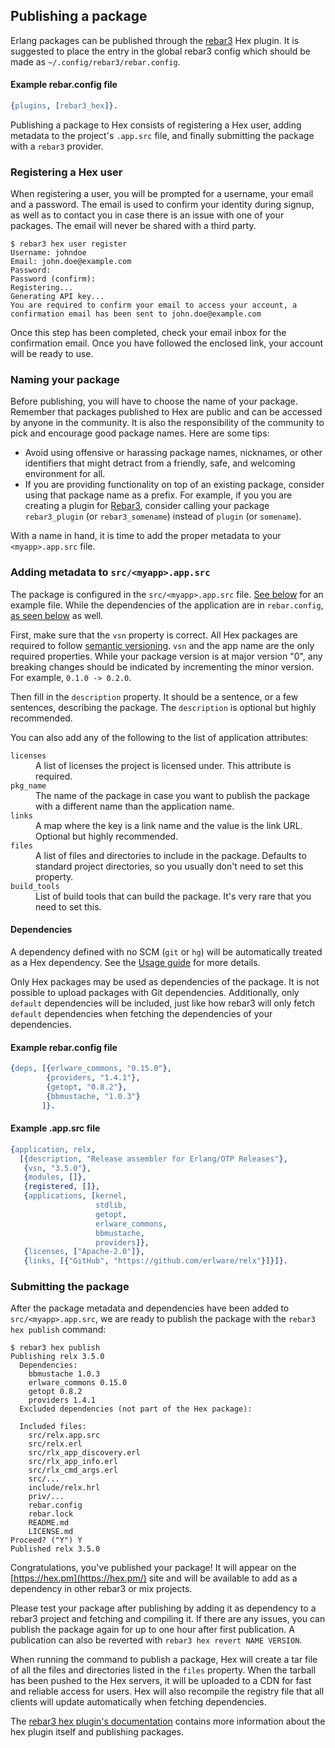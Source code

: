 ## Publishing a package

Erlang packages can be published through the [rebar3](https://rebar3.org) Hex plugin. It is suggested to place the entry in the global rebar3 config which should be made as `~/.config/rebar3/rebar.config`.

#### Example rebar.config file

```erlang
{plugins, [rebar3_hex]}.
```

Publishing a package to Hex consists of registering a Hex user, adding metadata to the project's `.app.src` file, and finally submitting the package with a `rebar3` provider.

### Registering a Hex user

When registering a user, you will be prompted for a username, your email and a password. The email is used to confirm your identity during signup, as well as to contact you in case there is an issue with one of your packages. The email will never be shared with a third party.

```nohighlight
$ rebar3 hex user register
Username: johndoe
Email: john.doe@example.com
Password:
Password (confirm):
Registering...
Generating API key...
You are required to confirm your email to access your account, a confirmation email has been sent to john.doe@example.com

```

Once this step has been completed, check your email inbox for the confirmation email. Once you have followed the enclosed link, your account will be ready to use.

### Naming your package

Before publishing, you will have to choose the name of your package. Remember that packages published to Hex are public and can be accessed by anyone in the community. It is also the responsibility of the community to pick and encourage good package names. Here are some tips:

* Avoid using offensive or harassing package names, nicknames, or other identifiers that might detract from a friendly, safe, and welcoming environment for all.
* If you are providing functionality on top of an existing package, consider using that package name as a prefix. For example, if you you are creating a plugin for [Rebar3](https://github.com/erlang/rebar3), consider calling your package `rebar3_plugin` (or `rebar3_somename`) instead of `plugin` (or `somename`).

With a name in hand, it is time to add the proper metadata to your `<myapp>.app.src` file.

### Adding metadata to `src/<myapp>.app.src`

The package is configured in the `src/<myapp>.app.src` file. [See below](#example-app-src-file) for an example file. While the dependencies of the application are in `rebar.config`, [as seen below](#example-rebar-config-file) as well.

First, make sure that the `vsn` property is correct. All Hex packages are required to follow [semantic versioning](http://semver.org/). `vsn` and the app name are the only required properties. While your package version is at major version "0", any breaking changes should be indicated by incrementing the minor version. For example, `0.1.0 -> 0.2.0`.

Then fill in the `description` property. It should be a sentence, or a few sentences, describing the package. The `description` is optional but highly recommended.

You can also add any of the following to the list of application attributes:


<dl class="dl-horizontal">
  <dt><code>licenses</code></dt>
  <dd>A list of licenses the project is licensed under. This attribute is required.</dd>
  <dt><code>pkg_name</code></dt>
  <dd>The name of the package in case you want to publish the package with a different name than the application name.</dd>
  <dt><code>links</code></dt>
  <dd>A map where the key is a link name and the value is the link URL. Optional but highly recommended.</dd>
  <dt><code>files</code></dt>
  <dd>A list of files and directories to include in the package. Defaults to standard project directories, so you usually don't need to set this property.</dd>
  <dt><code>build_tools</code></dt>
  <dd>List of build tools that can build the package. It's very rare that you need to set this.</dd>
</dl>

#### Dependencies

A dependency defined with no SCM (`git` or `hg`) will be automatically treated as a Hex dependency. See the [Usage guide](/docs/rebar3_usage) for more details.

Only Hex packages may be used as dependencies of the package. It is not possible to upload packages with Git dependencies. Additionally, only `default` dependencies will be included, just like how rebar3 will only fetch `default` dependencies when fetching the dependencies of your dependencies.

<a id="example-rebar-config-file"></a>

#### Example rebar.config file

```erlang
{deps, [{erlware_commons, "0.15.0"},
        {providers, "1.4.1"},
        {getopt, "0.8.2"},
        {bbmustache, "1.0.3"}
       ]}.

```

<a id="example-app-src-file"></a>

#### Example <myapp>.app.src file

```erlang
{application, relx,
  [{description, "Release assembler for Erlang/OTP Releases"},
   {vsn, "3.5.0"},
   {modules, []},
   {registered, []},
   {applications, [kernel,
                   stdlib,
                   getopt,
                   erlware_commons,
                   bbmustache,
                   providers]},
   {licenses, ["Apache-2.0"]},
   {links, [{"GitHub", "https://github.com/erlware/relx"}]}]}.

```

### Submitting the package

After the package metadata and dependencies have been added to `src/<myapp>.app.src`, we are ready to publish the package with the `rebar3 hex publish` command:

```nohighlight
$ rebar3 hex publish
Publishing relx 3.5.0
  Dependencies:
    bbmustache 1.0.3
    erlware_commons 0.15.0
    getopt 0.8.2
    providers 1.4.1
  Excluded dependencies (not part of the Hex package):

  Included files:
    src/relx.app.src
    src/relx.erl
    src/rlx_app_discovery.erl
    src/rlx_app_info.erl
    src/rlx_cmd_args.erl
    src/...
    include/relx.hrl
    priv/...
    rebar.config
    rebar.lock
    README.md
    LICENSE.md
Proceed? ("Y") Y
Published relx 3.5.0

```

Congratulations, you've published your package! It will appear on the [https://hex.pm](https://hex.pm/) site and will be available to add as a dependency in other rebar3 or mix projects.

Please test your package after publishing by adding it as dependency to a rebar3 project and fetching and compiling it. If there are any issues, you can publish the package again for up to one hour after first publication. A publication can also be reverted with `rebar3 hex revert NAME VERSION`.

When running the command to publish a package, Hex will create a tar file of all the files and directories listed in the `files` property. When the tarball has been pushed to the Hex servers, it will be uploaded to a CDN for fast and reliable access for users. Hex will also recompile the registry file that all clients will update automatically when fetching dependencies.

The [rebar3 hex plugin's documentation](https://www.rebar3.org/docs/package_management/hex_package_management/) contains more information about the hex plugin itself and publishing packages.
